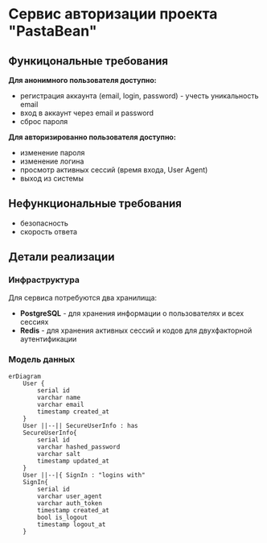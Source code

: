 # Сервис авторизации проекта "PastaBean"

## Функицональные требования

__Для анонимного пользователя доступно:__
- регистрация аккаунта (email, login, password) - учесть уникальность email
- вход в аккаунт через email и password
- сброс пароля

__Для авторизированно пользователя доступно:__
- изменение пароля
- изменение логина
- просмотр активных сессий (время входа, User Agent)
- выход из системы

## Нефункциональные требования
- безопасность
- скорость ответа


## Детали реализации

### Инфраструктура
Для сервиса потребуются два хранилища:
- __PostgreSQL__ - для хранения информации о пользователях и всех сессиях
- __Redis__ - для хранения активных сессий и кодов для двухфакторной аутентификации

### Модель данных

```mermaid
erDiagram
    User {
        serial id
        varchar name
        varchar email
        timestamp created_at
    }
    User ||--|| SecureUserInfo : has
    SecureUserInfo{
        serial id
        varchar hashed_password
        varchar salt
        timestamp updated_at
    }
    User ||--|{ SignIn : "logins with"
    SignIn{
        serial id
        varchar user_agent
        varchar auth_token
        timestamp created_at
        bool is_logout
        timestamp logout_at
    }
```